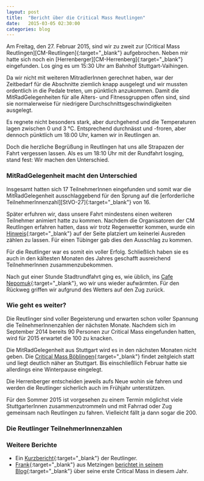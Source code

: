 ```yaml
---
layout: post
title:  "Bericht über die Critical Mass Reutlingen"
date:   2015-03-05 02:30:00
categories: blog
---
```


<div class="text-columns" markdown='1'>
Am Freitag, den 27.&nbsp;Februar 2015, sind wir zu zweit zur [Critical Mass Reutlingen][CM-Reutlingen]{:target="_blank"} aufgebrochen.  Neben mir hatte sich noch ein [Herrenberger][CM-Herrenberg]{:target="_blank"} eingefunden.  Los ging es um 15:30&nbsp;Uhr am Bahnhof Stuttgart-Vaihingen.

Da wir nicht mit weiteren MitradlerInnen gerechnet haben, war der Zeitbedarf für die Abschnitte ziemlich knapp ausgelegt und wir mussten ordentlich in die Pedale treten, um pünktlich anzukommen.  Damit die MitRadGelegenheiten für alle Alters- und Fitnessgruppen offen sind, sind sie normalerweise für niedrigere Durchschnittsgeschwindigkeiten ausgelegt.

Es regnete nicht besonders stark, aber durchgehend und die Temperaturen lagen zwischen 0 und 3&nbsp;°C.  Entsprechend durchnässt und -froren, aber dennoch pünktlich um 18:00&nbsp;Uhr, kamen wir in Reutlingen an.

Doch die herzliche Begrüßung in Reutlingen hat uns alle Strapazen der Fahrt vergessen lassen.  Als es um 18:10&nbsp;Uhr mit der Rundfahrt losging, stand fest: Wir machen den Unterschied.
</div>

### MitRadGelegenheit macht den Unterschied

<div class="text-columns" markdown='1'>
Insgesamt hatten sich 17 TeilnehmerInnen eingefunden und somit war die MitRadGelegenheit ausschlaggebend für den Sprung auf die [erforderliche TeilnehmerInnenzahl][StVO-27]{:target="_blank"} von 16.

Später erfuhren wir, dass unsere Fahrt mindestens einen weiteren Teilnehmer animiert hatte zu kommen.  Nachdem die Organisatoren der CM Reutlingen erfahren hatten, dass wir trotz Regenwetter kommen, wurde ein [Hinweis][CMR-Update]{:target="_blank"} auf der Seite platziert um keinerlei Ausreden zählen zu lassen.  Für einen Tübinger gab dies den Ausschlag zu kommen.

Für die Reutlinger war es somit ein voller Erfolg.  Schließlich haben sie es auch in den kältesten Monaten des Jahres geschafft ausreichend TeilnehmerInnen zusammenzubekommen.

Nach gut einer Stunde Stadtrundfahrt ging es, wie üblich, ins [Cafe Nepomuk][Cafe-Nepomuk]{:target="_blank"}, wo wir uns wieder aufwärmten.  Für den Rückweg griffen wir aufgrund des Wetters auf den Zug zurück.
</div>

### Wie geht es weiter?

<div class="text-columns" markdown='1'>
Die Reutlinger sind voller Begeisterung und erwarten schon voller Spannung die TeilnehmerInnenzahlen der nächsten Monate.  Nachdem sich im September 2014 bereits 90&nbsp;Personen zur Critical Mass eingefunden hatten, wird für 2015 erwartet die 100 zu knacken.

Die MitRadGelegenheit aus Stuttgart wird es in den nächsten Monaten nicht geben.  Die [Critical Mass Böblingen][CM-Boeblingen]{:target="_blank"} findet zeitgleich statt und liegt deutlich näher an Stuttgart.  Bis einschließlich Februar hatte sie allerdings eine Winterpause eingelegt.

Die Herrenberger entscheiden jeweils aufs Neue wohin sie fahren und werden die Reutlinger sicherlich auch im Frühjahr unterstützen.

Für den Sommer 2015 ist vorgesehen zu einem Termin möglichst viele StuttgarterInnen zusammenzutrommeln und mit Fahrrad oder Zug gemeinsam nach Reutlingen zu fahren.  Vielleicht fällt ja dann sogar die 200.
</div>

### Die Reutlinger TeilnehmerInnenzahlen

<div id="figure"></div>

### Weitere Berichte

* Ein [Kurzbericht][CMR-Kurzbericht]{:target="_blank"} der Reutlinger.
* [Frank][FrankTwitter]{:target="_blank"} aus Metzingen [berichtet in seinem Blog][FrankBlogBericht]{:target="_blank"} über seine erste Critical Mass in diesem Jahr.





<script src="{{ "/vendor/js/d3.min.js" | prepend: site.baseurl }}"></script>
<script src="{{ "/js/attendance.min.js" | prepend: site.baseurl }}"></script>

<script>
  $(document).ready(function(){
    showAttendance(
      "/data/critical-mass/attendance/reutlingen.json",
      "figure"
    );
  });
</script>




[CM-Reutlingen]:    https://criticalmassreutlingen.wordpress.com/
[CM-Herrenberg]:    https://criticalmassherrenberg.wordpress.com/
[StVO-27]:          http://www.gesetze-im-internet.de/stvo_2013/__27.html
[CMR-Update]:       https://criticalmassreutlingen.wordpress.com/2015/02/22/27-februar-2015/
[Cafe-Nepomuk]:     http://www.cafe-nepomuk.de/
[CM-Boeblingen]:    http://www.radeln-in-bb.de/criticalmass/
[CMR-Kurzbericht]:  https://criticalmassreutlingen.wordpress.com/2015/02/27/401/
[FrankTwitter]:     https://twitter.com/riedelwerk
[FrankBlogBericht]: https://riedelwerk.wordpress.com/2015/03/04/536-criticalmass-reutlingen-februar-2015/
